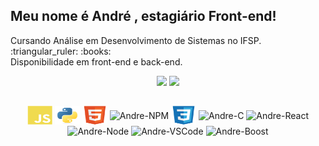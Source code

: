 ## Meu nome é André , estagiário Front-end!

  <p> 
    Cursando Análise em Desenvolvimento de Sistemas no IFSP. :triangular_ruler: :books: <br>
    Disponibilidade em front-end e back-end. <br>
  </p>

<div align="center">
  <img height="150em" src="https://github-readme-stats.vercel.app/api/?username=AndreVsc&layout=compact&show_icons=true&theme=transparent&count_private=true&hide=contribs&hide_title=true">
  <img height="150em" src="https://github-readme-stats.vercel.app/api/top-langs/?username=AndreVsc&layout=compact&langs_count=7&theme=transparent&count_private=true"/>
</div>

## 

<div align="center">
    <img align="center" alt="Andre-Js" height="30" width="40" src="https://raw.githubusercontent.com/devicons/devicon/master/icons/javascript/javascript-plain.svg">
    <img align="center" alt="Andre-Python" height="30" width="40" src="https://raw.githubusercontent.com/devicons/devicon/master/icons/python/python-original.svg">
    <img align="center" alt="Andre-HTML" height="30" width="40" src="https://raw.githubusercontent.com/devicons/devicon/master/icons/html5/html5-original.svg">
    <img align="center" alt="Andre-NPM" height="30" width="40" src="https://icongr.am/devicon/npm-original-wordmark.svg?size=128&color=currentColor" />
    <img align="center" alt="Andre-CSS" height="30" width="40" src="https://raw.githubusercontent.com/devicons/devicon/master/icons/css3/css3-original.svg">
    <img align="center" alt="Andre-C" height="30" width="40" src="https://icongr.am/devicon/c-original.svg?size=128&color=currentColor" />
    <img align="center" alt="Andre-React" height="30" width="40" src="https://icongr.am/devicon/react-original.svg?size=128&color=currentColor" />
    <img align="center" alt="Andre-Node" height="30" width="40" src="https://icongr.am/devicon/nodejs-original.svg?size=128&color=currentColor" />
    <img align="center" alt="Andre-VSCode" height="30" width="40" src="https://icongr.am/devicon/visualstudio-plain.svg?size=128&color=currentColor" />
    <img align="center" alt="Andre-Boost" height="29" whidth="35" src="https://upload.wikimedia.org/wikipedia/commons/thumb/b/b2/Bootstrap_logo.svg/800px-Bootstrap_logo.svg.png">
    
</div>
